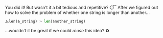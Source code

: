 You did it! But wasn't it a bit tedious and repetitive? :sleeping: After we figured out how to solve the problem of whether one string is longer than another...

```python
ムlen(a_string) > len(another_string)
```

...wouldn't it be great if we could _reuse_ this idea? :recycle:
